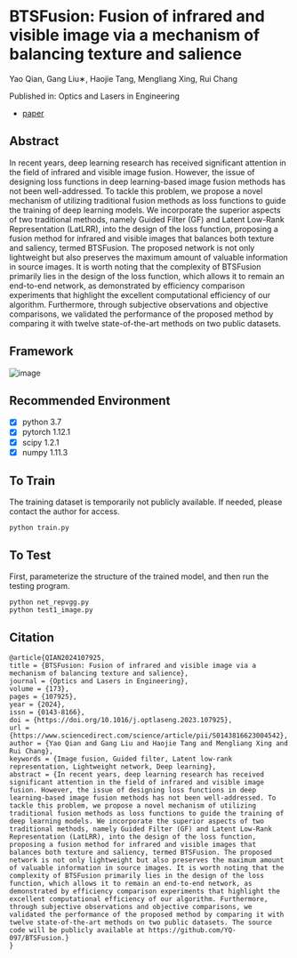 # BTSFusion: Fusion of infrared and visible image via a mechanism of  balancing texture and salience
Yao Qian, Gang Liu∗, Haojie Tang, Mengliang Xing, Rui Chang

Published in: Optics and Lasers in Engineering

- [paper](https://www.sciencedirect.com/science/article/abs/pii/S0143816623004542)

## Abstract
In recent years, deep learning research has received significant attention in the field of infrared and visible  image fusion.  However, the issue of designing loss functions in deep learning-based image fusion methods has  not been well-addressed.  To tackle this problem, we propose a novel mechanism of utilizing traditional fusion  methods as loss functions to guide the training of deep learning models.  We incorporate the superior aspects  of two traditional methods, namely Guided Filter (GF) and Latent Low-Rank Representation (LatLRR), into  the design of the loss function, proposing a fusion method for infrared and visible images that balances both  texture and saliency, termed BTSFusion.  The proposed network is not only lightweight but also preserves the  maximum amount of valuable information in source images.  It is worth noting that the complexity of BTSFusion  primarily lies in the design of the loss function, which allows it to remain an end-to-end network, as demonstrated  by efficiency comparison experiments that highlight the excellent computational efficiency of our algorithm.  Furthermore, through subjective observations and objective comparisons, we validated the performance of the  proposed method by comparing it with twelve state-of-the-art methods on two public datasets.
## Framework
![image](https://github.com/YQ-097/BTSFusion/assets/68978140/4da3f349-0ce2-4070-924b-b41ddfe473bd)

## Recommended Environment

 - [x] python 3.7 
 - [x] pytorch 1.12.1 
 - [x] scipy 1.2.1   
 - [x] numpy 1.11.3

## To Train
The training dataset is temporarily not publicly available. If needed, please contact the author for access.

    python train.py
## To Test
First, parameterize the structure of the trained model, and then run the testing program.

    python net_repvgg.py
    python test1_image.py
## Citation

```
@article{QIAN2024107925,
title = {BTSFusion: Fusion of infrared and visible image via a mechanism of balancing texture and salience},
journal = {Optics and Lasers in Engineering},
volume = {173},
pages = {107925},
year = {2024},
issn = {0143-8166},
doi = {https://doi.org/10.1016/j.optlaseng.2023.107925},
url = {https://www.sciencedirect.com/science/article/pii/S0143816623004542},
author = {Yao Qian and Gang Liu and Haojie Tang and Mengliang Xing and Rui Chang},
keywords = {Image fusion, Guided filter, Latent low-rank representation, Lightweight network, Deep learning},
abstract = {In recent years, deep learning research has received significant attention in the field of infrared and visible image fusion. However, the issue of designing loss functions in deep learning-based image fusion methods has not been well-addressed. To tackle this problem, we propose a novel mechanism of utilizing traditional fusion methods as loss functions to guide the training of deep learning models. We incorporate the superior aspects of two traditional methods, namely Guided Filter (GF) and Latent Low-Rank Representation (LatLRR), into the design of the loss function, proposing a fusion method for infrared and visible images that balances both texture and saliency, termed BTSFusion. The proposed network is not only lightweight but also preserves the maximum amount of valuable information in source images. It is worth noting that the complexity of BTSFusion primarily lies in the design of the loss function, which allows it to remain an end-to-end network, as demonstrated by efficiency comparison experiments that highlight the excellent computational efficiency of our algorithm. Furthermore, through subjective observations and objective comparisons, we validated the performance of the proposed method by comparing it with twelve state-of-the-art methods on two public datasets. The source code will be publicly available at https://github.com/YQ-097/BTSFusion.}
}
```
